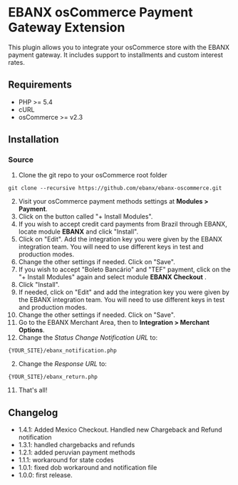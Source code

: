 # EBANX osCommerce Payment Gateway Extension

This plugin allows you to integrate your osCommerce store with the EBANX payment gateway.
It includes support to installments and custom interest rates.

## Requirements

* PHP >= 5.4
* cURL
* osCommerce >= v2.3

## Installation
### Source
1. Clone the git repo to your osCommerce root folder
```
git clone --recursive https://github.com/ebanx/ebanx-oscommerce.git
```
2. Visit your osCommerce payment methods settings at **Modules > Payment**.
3. Click on the button called "+ Install Modules".
4. If you wish to accept credit card payments from Brazil through EBANX, locate module **EBANX** and click "Install".
5. Click on "Edit". Add the integration key you were given by the EBANX integration team. You will need to use different keys in test and production modes.
6. Change the other settings if needed. Click on "Save".
7. If you wish to accept "Boleto Bancário" and "TEF" payment, click on the "+ Install Modules" again and select module **EBANX Checkout** .
8. Click "Install".
9. If needed, click on "Edit" and add the integration key you were given by the EBANX integration team. You will need to use different keys in test and production modes.
9. Change the other settings if needed. Click on "Save".
10. Go to the EBANX Merchant Area, then to **Integration > Merchant Options**.
  1. Change the _Status Change Notification URL_ to:
```
{YOUR_SITE}/ebanx_notification.php
```
  2. Change the _Response URL_ to:
```
{YOUR_SITE}/ebanx_return.php
```
11. That's all!

## Changelog
* 1.4.1: Added Mexico Checkout. Handled new Chargeback and Refund notification
* 1.3.1: handled chargebacks and refunds
* 1.2.1: added peruvian payment methods
* 1.1.1: workaround for state codes
* 1.0.1: fixed dob workaround and notification file
* 1.0.0: first release.